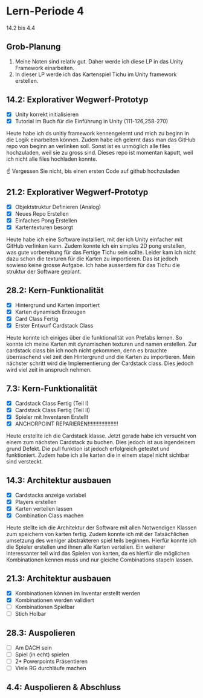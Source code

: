 # Lern-Periode 4

14.2 bis 4.4

## Grob-Planung

1. Meine Noten sind relativ gut. Daher werde ich diese LP in das Unity Framework einarbeiten.
2. In dieser LP werde ich das Kartenspiel Tichu im Unity framework erstellen. 

## 14.2: Explorativer Wegwerf-Prototyp

- [X] Unity korrekt initialisieren
- [X] Tutorial im Buch für die Einführung in Unity (111-126,258-270)

Heute habe ich ds unitiy framework kennengelernt und mich zu beginn in die Logik einarbeiten können. Zudem habe ich gelernt dass man das GitHub repo von beginn an verlinken soll. Sonst ist es unmöglich alle files hochzuladen, weil sie zu gross sind. Dieses repo ist momentan kaputt, weil ich nicht alle files hochladen konnte.

☝️ Vergessen Sie nicht, bis einen ersten Code auf github hochzuladen

## 21.2: Explorativer Wegwerf-Prototyp

- [X] Objektstruktur Definieren (Analog)
- [X] Neues Repo Erstellen
- [X] Einfaches Pong Erstellen
- [X] Kartentexturen besorgt

Heute habe ich eine Software installiert, mit der ich Unity einfacher mit GitHub verlinken kann. Zudem konnte ich ein simples 2D pong erstellen, was gute vorbereitung für das Fertige Tichu sein sollte. Leider kam ich nicht dazu schon die texturen für die Karten zu importieren. Das ist jedoch sowieso keine grosse Aufgabe. Ich habe ausserdem für das Tichu die struktur der Software geplant.

## 28.2: Kern-Funktionalität

- [X] Hintergrund und Karten importiert
- [X] Karten dynamisch Erzeugen
- [X] Card Class Fertig
- [X] Erster Entwurf Cardstack Class

Heute konnte ich einiges über die funktionalität von Prefabs lernen. So konnte ich meine Karten mit dynamischen texturen und namen erstellen. Zur cardstack class bin ich noch nicht gekommen, denn es brauchte überraschend viel zeit den Hintergrund und die Karten zu importieren. Mein nächster schritt wird die Implementierung der Cardstack class. Dies jedoch wird viel zeit in anspruch nehmen.
## 7.3: Kern-Funktionalität

- [X] Cardstack Class Fertig (Teil I)
- [X] Cardstack Class Fertig (Teil II)
- [X] Spieler mit Inventaren Erstellt
- [X] ANCHORPOINT REPARIEREN!!!!!!!!!!!!!!!!!!!!

Heute erstellte ich die Cardstack klasse. Jetzt gerade habe ich versucht von einem zum nächsten Cardstack zu buchen. Dies jedoch ist aus irgendeinem grund Defekt. Die pull funktion ist jedoch erfolgreich getestet und funktioniert. Zudem habe ich alle karten die in einem stapel nicht sichtbar sind versteckt.

## 14.3: Architektur ausbauen
- [X] Cardstacks anzeige variabel
- [X] Players erstellen
- [X] Karten verteilen lassen
- [X] Combination Class machen

Heute stellte ich die Architektur der Software mit allen Notwendigen Klassen zum speichern von karten fertig. Zudem konnte ich mit der Tatsächlichen umsetzung des weniger abstrakteren spiel teils beginnen. Hierfür konnte ich die Spieler erstellen und ihnen alle Karten vertelien. Ein weiterer interessanter teil wird das Spielen von karten, da es hierfür die möglichen Kombinationen kennen muss und nur gleiche Combinations stapeln lassen.

## 21.3: Architektur ausbauen
- [X] Kombinationen können im Inventar erstellt werden
- [X] Kombinationen werden validiert
- [ ] Kombinationen Spielbar
- [ ] Stich Holbar

## 28.3: Auspolieren
- [ ] Am DACH sein
- [ ] Spiel (in echt) spielen
- [ ] 2* Powerpoints Präsentieren
- [ ] Viele RG durchläufe machen

## 4.4: Auspolieren & Abschluss


